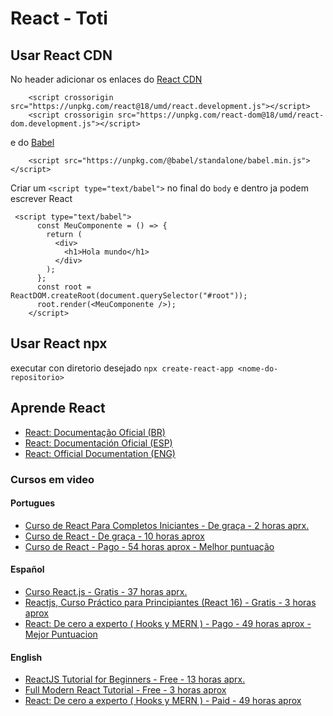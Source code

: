 # React - Toti

## Usar React CDN

No header adicionar os enlaces do [React CDN](https://es.reactjs.org/docs/cdn-links.html)

```
    <script crossorigin src="https://unpkg.com/react@18/umd/react.development.js"></script>
    <script crossorigin src="https://unpkg.com/react-dom@18/umd/react-dom.development.js"></script>
```

e do [Babel](https://babeljs.io/setup#installation)

```
    <script src="https://unpkg.com/@babel/standalone/babel.min.js"></script>
```

Criar um `<script type="text/babel">` no final do `body` e dentro ja podem escrever React

```
 <script type="text/babel">
      const MeuComponente = () => {
        return (
          <div>
            <h1>Hola mundo</h1>
          </div>
        );
      };
      const root = ReactDOM.createRoot(document.querySelector("#root"));
      root.render(<MeuComponente />);
    </script>
```

## Usar React npx

executar con diretorio desejado `npx create-react-app <nome-do-repositorio>`

## Aprende React

- [React: Documentação Oficial (BR)](https://pt-br.reactjs.org/tutorial/tutorial.html)
- [React: Documentación Oficial (ESP)](https://es.reactjs.org/tutorial/tutorial.html)
- [React: Official Documentation (ENG)](https://reactjs.org/tutorial/tutorial.html)

### Cursos em video

#### Portugues

- [Curso de React Para Completos Iniciantes - De graça - 2 horas aprx.](https://youtu.be/ErjWNvP6mko)
- [Curso de React - De graça - 10 horas aprox](https://www.youtube.com/playlist?list=PLnDvRpP8BneyVA0SZ2okm-QBojomniQVO)
- [Curso de React - Pago - 54 horas aprox - Melhor puntuação](https://www.udemy.com/course/react-redux-pt/)

#### Español

- [Curso React.js - Gratis - 37 horas aprx.](https://www.youtube.com/playlist?list=PLvq-jIkSeTUZ5XcUw8fJPTBKEHEKPMTKk)
- [Reactjs, Curso Práctico para Principiantes (React 16) - Gratis - 3 horas aprox](https://www.youtube.com/playlist?list=PLnDvRpP8BneyVA0SZ2okm-QBojomniQVO)
- [React: De cero a experto ( Hooks y MERN ) - Pago - 49 horas aprox - Mejor Puntuacion](https://www.udemy.com/course/react-cero-experto/)

#### English

- [ReactJS Tutorial for Beginners - Free - 13 horas aprx.](https://www.youtube.com/playlist?list=PLC3y8-rFHvwgg3vaYJgHGnModB54rxOk3)
- [Full Modern React Tutorial - Free - 3 horas aprox](https://www.youtube.com/playlist?list=PL4cUxeGkcC9gZD-Tvwfod2gaISzfRiP9d)
- [React: De cero a experto ( Hooks y MERN ) - Paid - 49 horas aprox ](https://www.udemy.com/course/build-web-apps-with-react-firebase/)
